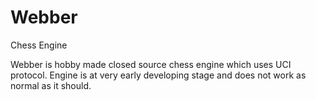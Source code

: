 # Webber
Chess Engine

Webber is hobby made closed source chess engine which uses UCI protocol. Engine is at very early developing stage and does not work as normal as it should.

